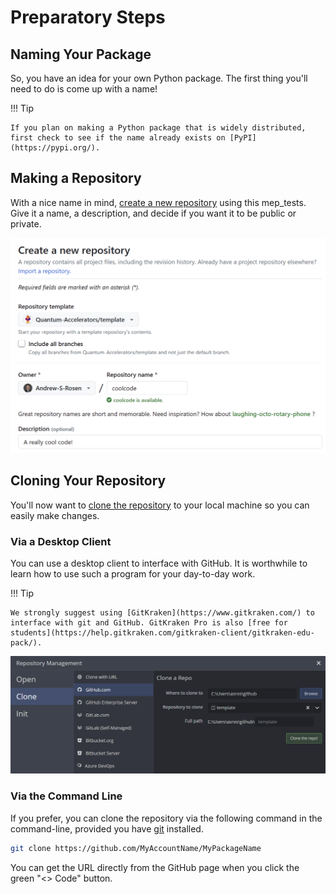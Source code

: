 # Preparatory Steps

## Naming Your Package

So, you have an idea for your own Python package. The first thing you'll need to do is come up with a name!

!!! Tip

    If you plan on making a Python package that is widely distributed, first check to see if the name already exists on [PyPI](https://pypi.org/).

## Making a Repository

With a nice name in mind, [create a new repository](https://github.com/new?mep_tests_name=mep_tests&mep_tests_owner=Quantum-Accelerators) using this mep_tests. Give it a name, a description, and decide if you want it to be public or private.

![](../media/create_a_repo.png)

## Cloning Your Repository

You'll now want to [clone the repository](https://github.com/git-guides/git-clone) to your local machine so you can easily make changes.

### Via a Desktop Client

You can use a desktop client to interface with GitHub. It is worthwhile to learn how to use such a program for your day-to-day work.

!!! Tip

    We strongly suggest using [GitKraken](https://www.gitkraken.com/) to interface with git and GitHub. GitKraken Pro is also [free for students](https://help.gitkraken.com/gitkraken-client/gitkraken-edu-pack/).

![](../media/gitkraken_clone.png)

### Via the Command Line

If you prefer, you can clone the repository via the following command in the command-line, provided you have [git](https://git-scm.com/) installed.

```bash
git clone https://github.com/MyAccountName/MyPackageName
```

You can get the URL directly from the GitHub page when you click the green "<> Code" button.
